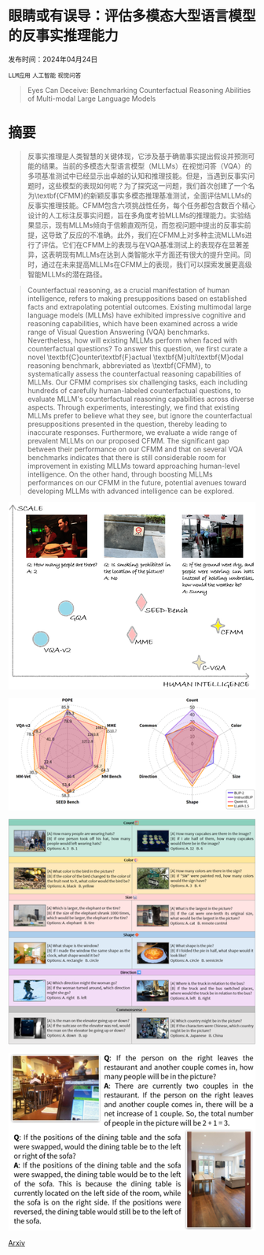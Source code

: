 # 眼睛或有误导：评估多模态大型语言模型的反事实推理能力

发布时间：2024年04月24日

`LLM应用` `人工智能` `视觉问答`

> Eyes Can Deceive: Benchmarking Counterfactual Reasoning Abilities of Multi-modal Large Language Models

# 摘要

> 反事实推理是人类智慧的关键体现，它涉及基于确凿事实提出假设并预测可能的结果。当前的多模态大型语言模型（MLLMs）在视觉问答（VQA）的多项基准测试中已经显示出卓越的认知和推理技能。但是，当遇到反事实问题时，这些模型的表现如何呢？为了探究这一问题，我们首次创建了一个名为\textbf{CFMM}的新颖反事实多模态推理基准测试，全面评估MLLMs的反事实推理技能。CFMM包含六项挑战性任务，每个任务都包含数百个精心设计的人工标注反事实问题，旨在多角度考验MLLMs的推理能力。实验结果显示，现有MLLMs倾向于信赖直观所见，而忽视问题中提出的反事实前提，这导致了反应的不准确。此外，我们在CFMM上对多种主流MLLMs进行了评估。它们在CFMM上的表现与在VQA基准测试上的表现存在显著差异，这表明现有MLLMs在达到人类智能水平方面还有很大的提升空间。同时，通过在未来提高MLLMs在CFMM上的表现，我们可以探索发展更高级智能MLLMs的潜在路径。

> Counterfactual reasoning, as a crucial manifestation of human intelligence, refers to making presuppositions based on established facts and extrapolating potential outcomes. Existing multimodal large language models (MLLMs) have exhibited impressive cognitive and reasoning capabilities, which have been examined across a wide range of Visual Question Answering (VQA) benchmarks. Nevertheless, how will existing MLLMs perform when faced with counterfactual questions? To answer this question, we first curate a novel \textbf{C}ounter\textbf{F}actual \textbf{M}ulti\textbf{M}odal reasoning benchmark, abbreviated as \textbf{CFMM}, to systematically assess the counterfactual reasoning capabilities of MLLMs. Our CFMM comprises six challenging tasks, each including hundreds of carefully human-labeled counterfactual questions, to evaluate MLLM's counterfactual reasoning capabilities across diverse aspects. Through experiments, interestingly, we find that existing MLLMs prefer to believe what they see, but ignore the counterfactual presuppositions presented in the question, thereby leading to inaccurate responses. Furthermore, we evaluate a wide range of prevalent MLLMs on our proposed CFMM. The significant gap between their performance on our CFMM and that on several VQA benchmarks indicates that there is still considerable room for improvement in existing MLLMs toward approaching human-level intelligence. On the other hand, through boosting MLLMs performances on our CFMM in the future, potential avenues toward developing MLLMs with advanced intelligence can be explored.

![眼睛或有误导：评估多模态大型语言模型的反事实推理能力](../../../paper_images/2404.12966/intro.png)

![眼睛或有误导：评估多模态大型语言模型的反事实推理能力](../../../paper_images/2404.12966/x1.png)

![眼睛或有误导：评估多模态大型语言模型的反事实推理能力](../../../paper_images/2404.12966/exps.png)

![眼睛或有误导：评估多模态大型语言模型的反事实推理能力](../../../paper_images/2404.12966/x2.png)

[Arxiv](https://arxiv.org/abs/2404.12966)